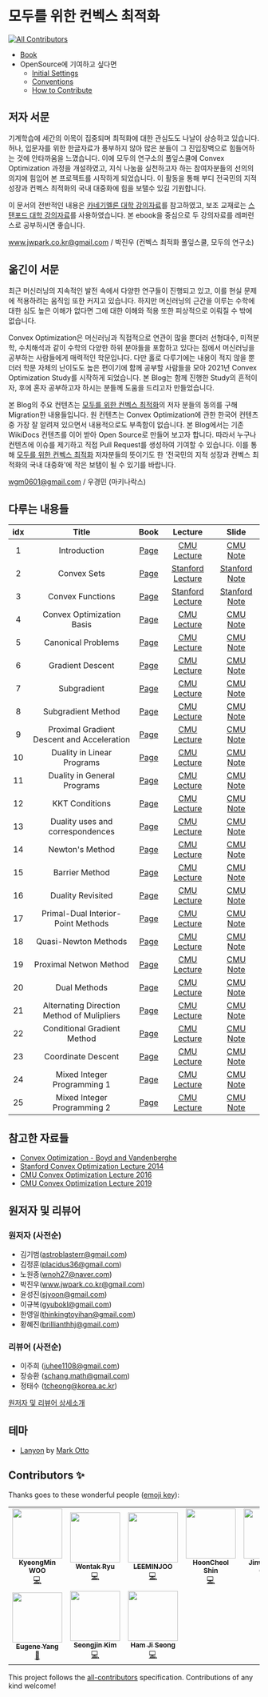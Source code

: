 # 모두를 위한 컨벡스 최적화
<!-- ALL-CONTRIBUTORS-BADGE:START - Do not remove or modify this section -->
[![All Contributors](https://img.shields.io/badge/all_contributors-10-orange.svg?style=flat-square)](#contributors-)
<!-- ALL-CONTRIBUTORS-BADGE:END -->

- [Book](<https://convex-optimization-for-all.github.io/>)
- OpenSource에 기여하고 싶다면
  - [Initial Settings](<https://convex-optimization-for-all.github.io/contribution/2021/01/27/initial_settings/>)
  - [Conventions](<https://convex-optimization-for-all.github.io/contribution/2021/02/03/conventions/>)
  - [How to Contribute](<https://convex-optimization-for-all.github.io/contribution/2021/01/27/how_to_contribute/>)

## 저자 서문

기계학습에 세간의 이목이 집중되며 최적화에 대한 관심도도 나날이 상승하고 있습니다. 허나, 입문자를 위한 한글자료가 풍부하지 않아 많은 분들이 그 진입장벽으로 힘들어하는 것에 안타까움을 느꼈습니다. 이에 모두의 연구소의 풀잎스쿨에 Convex Optimization 과정을 개설하였고, 지식 나눔을 실천하고자 하는 참여자분들의 선의의 의지에 힘입어 본 프로젝트를 시작하게 되었습니다. 이 활동을 통해 부디 전국민의 지적 성장과 컨벡스 최적화의 국내 대중화에 힘을 보탤수 있길 기원합니다.

이 문서의 전반적인 내용은 [카네기멜론 대학 강의자료](http://www.stat.cmu.edu/~ryantibs/convexopt-F16/)를 참고하였고, 보조 교재로는 [스탠포드 대학 강의자료](https://web.stanford.edu/~boyd/cvxbook/)를 사용하였습니다. 본 ebook을 중심으로 두 강의자료를 레퍼런스로 공부하시면 좋습니다.

www.jwpark.co.kr@gmail.com / 박진우 (컨벡스 최적화 풀잎스쿨, 모두의 연구소)

## 옮긴이 서문

최근 머신러닝의 지속적인 발전 속에서 다양한 연구들이 진행되고 있고, 이를 현실 문제에 적용하려는 움직임 또한 커지고 있습니다. 하지만 머신러닝의 근간을 이루는 수학에 대한 심도 높은 이해가 없다면 그에 대한 이해와 적용 또한 피상적으로 이뤄질 수 밖에 없습니다.

Convex Optimization은 머신러닝과 직접적으로 연관이 많을 뿐더러 선형대수, 미적분학, 수치해석과 같이 수학의 다양한 하위 분야들을 포함하고 있다는 점에서 머신러닝을 공부하는 사람들에게 매력적인 학문입니다. 다만 홀로 다루기에는 내용이 적지 않을 뿐더러 학문 자체의 난이도도 높은 편이기에 함께 공부할 사람들을 모아 2021년 Convex Optimization Study를 시작하게 되었습니다. 본 Blog는 함께 진행한 Study의 흔적이자, 후에 혼자 공부하고자 하시는 분들께 도움을 드리고자 만들었습니다.

본 Blog의 주요 컨텐츠는 [모두를 위한 컨벡스 최적화](<https://wikidocs.net/book/1896>)의 저자 분들의 동의를 구해 Migration한 내용들입니다. 원 컨텐츠는 Convex Optimization에 관한 한국어 컨텐츠 중 가장 잘 알려져 있으면서 내용적으로도 부족함이 없습니다. 본 Blog에서는 기존 WikiDocs 컨텐츠를 이어 받아 Open Source로 만들어 보고자 합니다. 따라서 누구나 컨텐츠에 이슈를 제기하고 직접 Pull Request를 생성하여 기여할 수 있습니다. 이를 통해 [모두를 위한 컨벡스 최적화](<https://wikidocs.net/book/1896>) 저자분들의 뜻이기도 한 '전국민의 지적 성장과 컨벡스 최적화의 국내 대중화'에 작은 보탬이 될 수 있기를 바랍니다.

wgm0601@gmail.com / 우경민 (마키나락스)


## 다루는 내용들

| idx | Title | Book | Lecture | Slide |
|:---:|:---:|:---:|:---:|:---:|
| 1 | Introduction | [Page](<https://convex-optimization-for-all.github.io/contents/chapter01/>)  | [CMU Lecture](<https://www.youtube.com/watch?v=XFKBNJ14UmY&ab_channel=RyanT>)  | [CMU Note](<http://www.stat.cmu.edu/~ryantibs/convexopt-F16/lectures/intro.pdf>)  |
| 2 | Convex Sets | [Page](<https://convex-optimization-for-all.github.io/contents/chapter02/>)  | [Stanford Lecture](<https://www.youtube.com/watch?v=P3W_wFZ2kUo&list=PL3940DD956CDF0622&index=3&ab_channel=Stanford>)  | [Stanford Note](<https://web.stanford.edu/class/ee364a/lectures/sets.pdf>)  |
| 3 | Convex Functions | [Page](<https://convex-optimization-for-all.github.io/contents/chapter03/>)  | [Stanford Lecture](<https://www.youtube.com/watch?v=kcOodzDGV4c&list=PL3940DD956CDF0622&index=4&ab_channel=Stanford>)  | [Stanford Note](<https://see.stanford.edu/materials/lsocoee364a/03ConvexFunctions.pdf>)  |
| 4 | Convex Optimization Basis | [Page](<https://convex-optimization-for-all.github.io/contents/chapter04/>)  | [CMU Lecture](<https://www.youtube.com/watch?v=Gij3dlqLUN8&list=PLjbUi5mgii6AVdvImLB9-Hako68p9MpIC&index=5&ab_channel=RyanT>)  | [CMU Note](<http://www.stat.cmu.edu/~ryantibs/convexopt-F16/lectures/convex-opt.pdf>)  |
| 5 | Canonical Problems | [Page](<https://convex-optimization-for-all.github.io/contents/chapter05/>)  | [CMU Lecture](<https://www.youtube.com/watch?v=pfxVy4EUqzE&ab_channel=RyanT>)  | [CMU Note](<http://www.stat.cmu.edu/~ryantibs/convexopt-F16/lectures/canonical-probs.pdf>)  | 
| 6 | Gradient Descent | [Page](<https://convex-optimization-for-all.github.io/contents/chapter06/>)  | [CMU Lecture](<https://www.youtube.com/watch?v=sLMJal3KwPs&ab_channel=RyanT>)  | [CMU Note](<http://www.stat.cmu.edu/~ryantibs/convexopt-F16/lectures/grad-descent.pdf>)  |
| 7 | Subgradient | [Page](<https://convex-optimization-for-all.github.io/contents/chapter07/>)  | [CMU Lecture](<https://www.youtube.com/watch?v=58pUZYUvpdQ&ab_channel=RyanT>)  | [CMU Note](<http://www.stat.cmu.edu/~ryantibs/convexopt-F16/lectures/subgrad.pdf>)  |
| 8 | Subgradient Method | [Page](<https://convex-optimization-for-all.github.io/contents/chapter08/>)  | [CMU Lecture](<https://www.youtube.com/watch?v=n_6MxWriulk&ab_channel=RyanT>)  | [CMU Note](<http://www.stat.cmu.edu/~ryantibs/convexopt-F16/lectures/sg-method.pdf>)  |
| 9 | Proximal Gradient Descent and Acceleration | [Page](<https://convex-optimization-for-all.github.io/contents/chapter09/>)  | [CMU Lecture](<https://www.youtube.com/watch?v=h7dniG0c2ng&ab_channel=RyanT>)  | [CMU Note](<http://www.stat.cmu.edu/~ryantibs/convexopt-F16/lectures/prox-grad.pdf>)  |
| 10 | Duality in Linear Programs | [Page](<https://convex-optimization-for-all.github.io/contents/chapter10/>)  | [CMU Lecture](<https://www.youtube.com/watch?v=OQncSb3PIWA&ab_channel=RyanT>)  | [CMU Note](<http://www.stat.cmu.edu/~ryantibs/convexopt-F16/lectures/dual-lps.pdf>)  | 
| 11 | Duality in General Programs | [Page](<https://convex-optimization-for-all.github.io/contents/chapter11/>)  | [CMU Lecture](<https://www.youtube.com/watch?v=LBHKx8PmcnQ&ab_channel=RyanT>)  | [CMU Note](<http://www.stat.cmu.edu/~ryantibs/convexopt-F16/lectures/dual-gen.pdf>)  | 
| 12 | KKT Conditions | [Page](<https://convex-optimization-for-all.github.io/contents/chapter12/>)  | [CMU Lecture](<https://www.youtube.com/watch?v=V6sL3uXNZ3g&ab_channel=RyanT>)  | [CMU Note](<http://www.stat.cmu.edu/~ryantibs/convexopt-F16/lectures/kkt.pdf>)  | 
| 13 | Duality uses and correspondences | [Page](<https://convex-optimization-for-all.github.io/contents/chapter13/>)  | [CMU Lecture](<https://www.youtube.com/watch?v=AST64aGULkk&ab_channel=RyanT>)  | [CMU Note](<http://www.stat.cmu.edu/~ryantibs/convexopt-F16/lectures/dual-corres.pdf>)  |
| 14 | Newton's Method | [Page](<https://convex-optimization-for-all.github.io/contents/chapter14/>)  | [CMU Lecture](<https://www.youtube.com/watch?v=1B918uZBOss&ab_channel=RyanT>)  | [CMU Note](<http://www.stat.cmu.edu/~ryantibs/convexopt-F16/lectures/newton.pdf>)  |
| 15 | Barrier Method | [Page](<https://convex-optimization-for-all.github.io/contents/chapter15/>)  | [CMU Lecture](<https://www.youtube.com/watch?v=_DD17Mj5Y6Y&ab_channel=RyanT>)  | [CMU Note](<http://www.stat.cmu.edu/~ryantibs/convexopt-F16/lectures/barr-method.pdf>)  |
| 16 | Duality Revisited | [Page](<https://convex-optimization-for-all.github.io/contents/chapter16/>)  | [CMU Lecture](<https://www.youtube.com/watch?v=MwOjRfU2aU8&ab_channel=RyanT>)  | [CMU Note](<http://www.stat.cmu.edu/~ryantibs/convexopt-F16/lectures/dual-revisited.pdf>)  |
| 17 | Primal-Dual Interior-Point Methods | [Page](<https://convex-optimization-for-all.github.io/contents/chapter17/>)  | [CMU Lecture](<https://www.youtube.com/watch?v=haktqAajo70&ab_channel=RyanT>)  | [CMU Note](<http://www.stat.cmu.edu/~ryantibs/convexopt-F16/lectures/primal-dual.pdf>)  |
| 18 | Quasi-Newton Methods | [Page](<https://convex-optimization-for-all.github.io/contents/chapter18/>)  | [CMU Lecture](<https://www.youtube.com/watch?v=2eSrCuyPscg&ab_channel=RyanT>)  | [CMU Note](<http://www.stat.cmu.edu/~ryantibs/convexopt-F16/lectures/quasi-newton.pdf>)  |
| 19 | Proximal Netwon Method | [Page](<https://convex-optimization-for-all.github.io/contents/chapter19/>)  | [CMU Lecture](<https://www.youtube.com/watch?v=dFqMgOO6DT0&ab_channel=RyanT>)  | [CMU Note](<http://www.stat.cmu.edu/~ryantibs/convexopt-F16/lectures/prox-newton.pdf>)  | 
| 20 | Dual Methods | [Page](<https://convex-optimization-for-all.github.io/contents/chapter20/>)  | [CMU Lecture](<https://www.youtube.com/watch?v=OsnQ_QC4Fjc&ab_channel=RyanT>)  | [CMU Note](<http://www.stat.cmu.edu/~ryantibs/convexopt-F16/lectures/dual-meth.pdf>)  |
| 21 | Alternating Direction Method of Mulipliers | [Page](<https://convex-optimization-for-all.github.io/contents/chapter21/>)  | [CMU Lecture](<https://www.youtube.com/watch?v=1tyl_F8j3wA&ab_channel=RyanT>)  | [CMU Note](<http://www.stat.cmu.edu/~ryantibs/convexopt-F16/lectures/admm.pdf>)  |
| 22 | Conditional Gradient Method | [Page](<https://convex-optimization-for-all.github.io/contents/chapter22/>)  | [CMU Lecture](<https://www.youtube.com/watch?v=6u0XyY3aeBo&ab_channel=RyanT>)  | [CMU Note](<http://www.stat.cmu.edu/~ryantibs/convexopt-F16/lectures/cond-grad.pdf>)  |
| 23 | Coordinate Descent | [Page](<https://convex-optimization-for-all.github.io/contents/chapter23/>)  | [CMU Lecture](<https://www.youtube.com/watch?v=6u0XyY3aeBo&ab_channel=RyanT>)  | [CMU Note](<http://www.stat.cmu.edu/~ryantibs/convexopt-F16/lectures/coord-desc.pdf>)  |
| 24 | Mixed Integer Programming 1 | [Page](<https://convex-optimization-for-all.github.io/contents/chapter24/>)  | [CMU Lecture](<https://www.youtube.com/watch?v=RQmFpY9W40c&ab_channel=RyanT>)  | [CMU Note](<http://www.stat.cmu.edu/~ryantibs/convexopt-F16/lectures/integer1.pdf>)  |
| 25 | Mixed Integer Programming 2 | [Page](<https://convex-optimization-for-all.github.io/contents/chapter25/>)  | [CMU Lecture](<https://www.youtube.com/watch?v=E9VP8sfGiIc&ab_channel=RyanT>)  | [CMU Note](<http://www.stat.cmu.edu/~ryantibs/convexopt-F16/lectures/integer2.pdf>)  |

## 참고한 자료들

- [Convex Optimization - Boyd and Vandenberghe](<https://web.stanford.edu/~boyd/cvxbook/>)
- [Stanford Convex Optimization Lecture 2014](<https://www.youtube.com/playlist?list=PL3940DD956CDF0622>)
- [CMU Convex Optimization Lecture 2016](<http://www.stat.cmu.edu/~ryantibs/convexopt-F16/>)
- [CMU Convex Optimization Lecture 2019](<http://www.stat.cmu.edu/~ryantibs/convexopt/>)

## 원저자 및 리뷰어

### 원저자 (사전순)

- 김기범(astroblasterr@gmail.com)
- 김정훈(placidus36@gmail.com)
- 노원종(wnoh27@naver.com)
- 박진우(www.jwpark.co.kr@gmail.com)
- 윤성진(sjyoon@gmail.com)
- 이규복(gyubokl@gmail.com)
- 한영일(thinkingtoyihan@gmail.com)
- 황혜진(brillianthhj@gmail.com)

### 리뷰어 (사전순)

- 이주희 (juhee1108@gmail.com)
- 장승환 (schang.math@gmail.com)
- 정태수 (tcheong@korea.ac.kr)

[원저자 및 리뷰어 상세소개](./AUTHORS.md)

## 테마

- [Lanyon](https://github.com/poole/lanyon) by [Mark Otto](https://github.com/mdo)

## Contributors ✨

Thanks goes to these wonderful people ([emoji key](https://allcontributors.org/docs/en/emoji-key)):

<!-- ALL-CONTRIBUTORS-LIST:START - Do not remove or modify this section -->
<!-- prettier-ignore-start -->
<!-- markdownlint-disable -->
<table>
  <tr>
    <td align="center"><a href="http://www.linkedin.com/in/enfow"><img src="https://avatars.githubusercontent.com/u/31348169?v=4?s=100" width="100px;" alt=""/><br /><sub><b>KyeongMin WOO</b></sub></a><br /><a href="https://github.com/convex-optimization-for-all/convex-optimization-for-all.github.io/commits?author=enfow" title="Code">💻</a></td>
    <td align="center"><a href="https://github.com/RRoundTable"><img src="https://avatars.githubusercontent.com/u/27891090?v=4?s=100" width="100px;" alt=""/><br /><sub><b>Wontak Ryu</b></sub></a><br /><a href="https://github.com/convex-optimization-for-all/convex-optimization-for-all.github.io/commits?author=RRoundTable" title="Code">💻</a></td>
    <td align="center"><a href="https://github.com/LEEMINJOO"><img src="https://avatars.githubusercontent.com/u/42792260?v=4?s=100" width="100px;" alt=""/><br /><sub><b>LEEMINJOO</b></sub></a><br /><a href="https://github.com/convex-optimization-for-all/convex-optimization-for-all.github.io/commits?author=LEEMINJOO" title="Code">💻</a></td>
    <td align="center"><a href="https://github.com/hunhoon21"><img src="https://avatars.githubusercontent.com/u/36983960?v=4?s=100" width="100px;" alt=""/><br /><sub><b>HoonCheol Shin</b></sub></a><br /><a href="https://github.com/convex-optimization-for-all/convex-optimization-for-all.github.io/commits?author=hunhoon21" title="Code">💻</a></td>
    <td align="center"><a href="https://github.com/curt-park/"><img src="https://avatars.githubusercontent.com/u/14961526?v=4?s=100" width="100px;" alt=""/><br /><sub><b>Jinwoo Park (Curt)</b></sub></a><br /><a href="https://github.com/convex-optimization-for-all/convex-optimization-for-all.github.io/commits?author=Curt-Park" title="Code">💻</a></td>
    <td align="center"><a href="https://github.com/YoungJaeChoung"><img src="https://avatars.githubusercontent.com/u/29696891?v=4?s=100" width="100px;" alt=""/><br /><sub><b>YoungJaeChoung</b></sub></a><br /><a href="https://github.com/convex-optimization-for-all/convex-optimization-for-all.github.io/commits?author=YoungJaeChoung" title="Code">💻</a></td>
    <td align="center"><a href="https://github.com/isingmodel"><img src="https://avatars.githubusercontent.com/u/31462012?v=4?s=100" width="100px;" alt=""/><br /><sub><b>Kibum Fred Kim</b></sub></a><br /><a href="https://github.com/convex-optimization-for-all/convex-optimization-for-all.github.io/commits?author=isingmodel" title="Code">💻</a></td>
  </tr>
  <tr>
    <td align="center"><a href="https://github.com/cneyang"><img src="https://avatars.githubusercontent.com/u/50402681?v=4?s=100" width="100px;" alt=""/><br /><sub><b>Eugene Yang</b></sub></a><br /><a href="https://github.com/convex-optimization-for-all/convex-optimization-for-all.github.io/issues?q=author%3Acneyang" title="Bug reports">🐛</a></td>
    <td align="center"><a href="https://seong7.github.io"><img src="https://avatars.githubusercontent.com/u/52827441?v=4?s=100" width="100px;" alt=""/><br /><sub><b>Seongjin Kim</b></sub></a><br /><a href="https://github.com/convex-optimization-for-all/convex-optimization-for-all.github.io/commits?author=seong7" title="Code">💻</a></td>
    <td align="center"><a href="http://hgs3896.github.io"><img src="https://avatars.githubusercontent.com/u/1921149?v=4?s=100" width="100px;" alt=""/><br /><sub><b>Ham Ji Seong</b></sub></a><br /><a href="https://github.com/convex-optimization-for-all/convex-optimization-for-all.github.io/commits?author=hgs3896" title="Code">💻</a></td>
  </tr>
</table>

<!-- markdownlint-restore -->
<!-- prettier-ignore-end -->

<!-- ALL-CONTRIBUTORS-LIST:END -->

This project follows the [all-contributors](https://github.com/all-contributors/all-contributors) specification. Contributions of any kind welcome!
